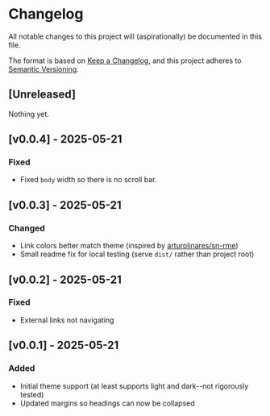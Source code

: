 # Changelog

All notable changes to this project will (aspirationally) be documented in this file.

The format is based on [Keep a Changelog](https://keepachangelog.com/en/1.1.0/),
and this project adheres to [Semantic Versioning](https://semver.org/spec/v2.0.0.html).

## [Unreleased]

Nothing yet.

## [v0.0.4] - 2025-05-21

### Fixed

- Fixed `body` width so there is no scroll bar.

## [v0.0.3] - 2025-05-21

### Changed

- Link colors better match theme (inspired by [arturolinares/sn-rme](https://github.com/arturolinares/sn-rme/blob/e64b3b7fad460c8577db2203f94fa29d2798feec/src/lib/theme.js#L24))
- Small readme fix for local testing (serve `dist/` rather than project root)

## [v0.0.2] - 2025-05-21

### Fixed

- External links not navigating

## [v0.0.1] - 2025-05-21

### Added

- Initial theme support (at least supports light and dark--not rigorously tested)
- Updated margins so headings can now be collapsed
